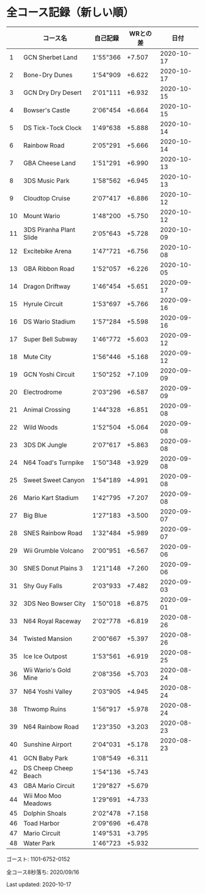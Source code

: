 # 全コース記録（新しい順）

||コース名|自己記録|WRとの差|日付
|--|--|--|--|--|
|1|GCN Sherbet Land|1'55"366|+7.507|2020-10-17|
|2|Bone-Dry Dunes|1'54"909|+6.622|2020-10-17|
|3|GCN Dry Dry Desert|2'01"111|+6.932|2020-10-15|
|4|Bowser's Castle|2'06"454|+6.664|2020-10-15|
|5|DS Tick-Tock Clock|1'49"638|+5.888|2020-10-14|
|6|Rainbow Road|2'05"291|+5.666|2020-10-14|
|7|GBA Cheese Land|1'51"291|+6.990|2020-10-13|
|8|3DS Music Park|1'58"562|+6.945|2020-10-13|
|9|Cloudtop Cruise|2'07"417|+6.886|2020-10-12|
|10|Mount Wario|1'48"200|+5.750|2020-10-12|
|11|3DS Piranha Plant Slide|2'05"643|+5.728|2020-10-09|
|12|Excitebike Arena|1'47"721|+6.756|2020-10-08|
|13|GBA Ribbon Road|1'52"057|+6.226|2020-10-05|
|14|Dragon Driftway|1'46"454|+5.651|2020-09-17|
|15|Hyrule Circuit|1'53"697|+5.766|2020-09-16|
|16|DS Wario Stadium|1'57"284|+5.598|2020-09-16|
|17|Super Bell Subway|1'46"772|+5.603|2020-09-12|
|18|Mute City|1'56"446|+5.168|2020-09-12|
|19|GCN Yoshi Circuit|1'50"252|+7.109|2020-09-09|
|20|Electrodrome|2'03"296|+6.587|2020-09-09|
|21|Animal Crossing|1'44"328|+6.851|2020-09-08|
|22|Wild Woods|1'52"504|+5.064|2020-09-08|
|23|3DS DK Jungle|2'07"617|+5.863|2020-09-08|
|24|N64 Toad's Turnpike|1'50"348|+3.929|2020-09-08|
|25|Sweet Sweet Canyon|1'54"189|+4.991|2020-09-08|
|26|Mario Kart Stadium|1'42"795|+7.207|2020-09-08|
|27|Big Blue|1'27"183|+3.500|2020-09-07|
|28|SNES Rainbow Road|1'32"484|+5.989|2020-09-07|
|29|Wii Grumble Volcano|2'00"951|+6.567|2020-09-06|
|30|SNES Donut Plains 3|1'21"148|+7.260|2020-09-06|
|31|Shy Guy Falls|2'03"933|+7.482|2020-09-03|
|32|3DS Neo Bowser City|1'50"018|+6.875|2020-09-01|
|33|N64 Royal Raceway|2'02"778|+6.819|2020-08-26|
|34|Twisted Mansion|2'00"667|+5.397|2020-08-26|
|35|Ice Ice Outpost|1'53"561|+6.919|2020-08-25|
|36|Wii Wario's Gold Mine|2'08"356|+5.703|2020-08-24|
|37|N64 Yoshi Valley|2'03"905|+4.945|2020-08-24|
|38|Thwomp Ruins|1'56"917|+5.978|2020-08-24|
|39|N64 Rainbow Road|1'23"350|+3.203|2020-08-23|
|40|Sunshine Airport|2'04"031|+5.178|2020-08-23|
|41|GCN Baby Park|1'08"549|+6.311||
|42|DS Cheep Cheep Beach|1'54"136|+5.743||
|43|GBA Mario Circuit|1'29"827|+5.679||
|44|Wii Moo Moo Meadows|1'29"691|+4.733||
|45|Dolphin Shoals|2'02"478|+7.158||
|46|Toad Harbor|2'09"696|+6.478||
|47|Mario Circuit|1'49"531|+3.795||
|48|Water Park|1'46"723|+5.932||

ゴースト: 1101-6752-0152

全コース8秒落ち: 2020/09/16

Last updated: 2020-10-17
